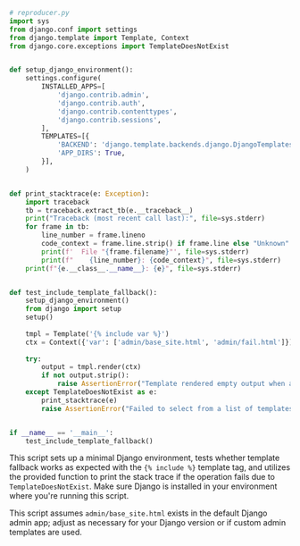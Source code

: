 ```python
# reproducer.py
import sys
from django.conf import settings
from django.template import Template, Context
from django.core.exceptions import TemplateDoesNotExist


def setup_django_environment():
    settings.configure(
        INSTALLED_APPS=[
            'django.contrib.admin',
            'django.contrib.auth',
            'django.contrib.contenttypes',
            'django.contrib.sessions',
        ],
        TEMPLATES=[{
            'BACKEND': 'django.template.backends.django.DjangoTemplates',
            'APP_DIRS': True,
        }],
    )


def print_stacktrace(e: Exception):
    import traceback
    tb = traceback.extract_tb(e.__traceback__)
    print("Traceback (most recent call last):", file=sys.stderr)
    for frame in tb:
        line_number = frame.lineno
        code_context = frame.line.strip() if frame.line else "Unknown"
        print(f'  File "{frame.filename}"', file=sys.stderr)
        print(f"    {line_number}: {code_context}", file=sys.stderr)
    print(f"{e.__class__.__name__}: {e}", file=sys.stderr)


def test_include_template_fallback():
    setup_django_environment()
    from django import setup
    setup()
    
    tmpl = Template('{% include var %}')
    ctx = Context({'var': ['admin/base_site.html', 'admin/fail.html']})  # Adjust admin template path if necessary
    
    try:
        output = tmpl.render(ctx)
        if not output.strip():
            raise AssertionError("Template rendered empty output when a valid fallback was provided")
    except TemplateDoesNotExist as e:
        print_stacktrace(e)
        raise AssertionError("Failed to select from a list of templates as fallback") from e


if __name__ == '__main__':
    test_include_template_fallback()
```

This script sets up a minimal Django environment, tests whether template fallback works as expected with the `{% include %}` template tag, and utilizes the provided function to print the stack trace if the operation fails due to `TemplateDoesNotExist`. Make sure Django is installed in your environment where you're running this script.

This script assumes `admin/base_site.html` exists in the default Django admin app; adjust as necessary for your Django version or if custom admin templates are used.